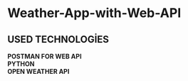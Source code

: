 # Weather-App-with-Web-API

## USED TECHNOLOGİES

**POSTMAN FOR WEB API** \
**PYTHON** \
**OPEN WEATHER API**

